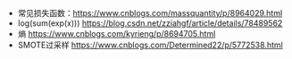 * 常见损失函数：https://www.cnblogs.com/massquantity/p/8964029.html
* log(sum(exp(x))) https://blog.csdn.net/zziahgf/article/details/78489562
* 熵 https://www.cnblogs.com/kyrieng/p/8694705.html
* SMOTE过采样 https://www.cnblogs.com/Determined22/p/5772538.html
